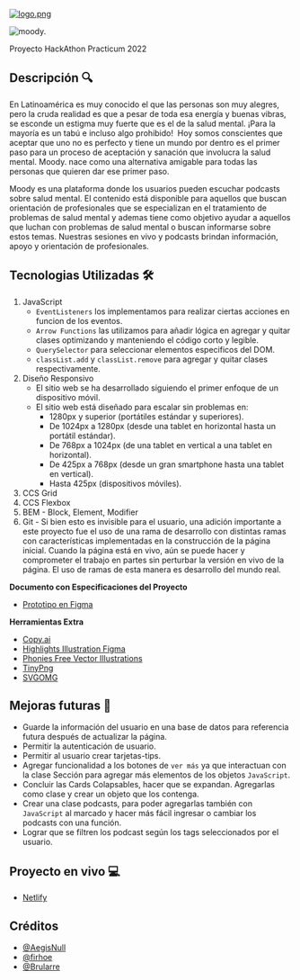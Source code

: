 [![logo.png](https://i.postimg.cc/qRDGfQyk/logo.png)](https://postimg.cc/VrMtnqKT)

![moody.](https://media.giphy.com/media/FL82HRcOsR829pNNQv/giphy.gif)

Proyecto HackAthon Practicum 2022

## Descripción 🔍

En Latinoamérica es muy conocido el que las personas son muy alegres, pero la cruda realidad es que a pesar de toda esa energía y buenas vibras, se esconde un estigma muy fuerte que es el de la salud mental. ¡Para la mayoría es un tabú e incluso algo prohibido! 
Hoy somos conscientes que aceptar que uno no es perfecto y tiene un mundo por dentro es el primer paso para un proceso de aceptación y sanación que involucra la salud mental. Moody. nace como una alternativa amigable para todas las personas que quieren dar ese primer paso.

Moody es una plataforma donde los usuarios pueden escuchar podcasts sobre salud mental. El contenido está disponible para aquellos que buscan orientación de profesionales que se especializan en el tratamiento de problemas de salud mental y ademas tiene como objetivo ayudar a aquellos que luchan con problemas de salud mental o buscan informarse sobre estos temas. Nuestras sesiones en vivo y podcasts brindan información, apoyo y orientación de profesionales.


## Tecnologias Utilizadas 🛠️

1. JavaScript
   - `EventListeners` los implementamos para realizar ciertas acciones en funcion de los eventos. 
   - `Arrow Functions` las utilizamos para añadir lógica en agregar y quitar clases optimizando y manteniendo el código corto y legible.
   - `QuerySelector` para seleccionar elementos especificos del DOM.
   - `classList.add` y `classList.remove` para agregar y quitar clases respectivamente.
2. Diseño Responsivo
   - El sitio web se ha desarrollado siguiendo el primer enfoque de un dispositivo móvil.
   - El sitio web está diseñado para escalar sin problemas en:
     - 1280px y superior (portátiles estándar y superiores).
     - De 1024px a 1280px (desde una tablet en horizontal hasta un portátil estándar).
     - De 768px a 1024px (de una tablet en vertical a una tablet en horizontal).
     - De 425px a 768px (desde un gran smartphone hasta una tablet en vertical).
     - Hasta 425px (dispositivos móviles).
3. CCS Grid
4. CCS Flexbox
5. BEM - Block, Element, Modifier
6. Git - Si bien esto es invisible para el usuario, una adición importante a este proyecto fue el uso de una rama de desarrollo con distintas ramas con características implementadas en la construcción de la página inicial. Cuando la página está en vivo, aún se puede hacer y comprometer el trabajo en partes sin perturbar la versión en vivo de la página. El uso de ramas de esta manera es desarrollo del mundo real.

**Documento con Especificaciones del Proyecto**

- [Prototipo en Figma](https://www.figma.com/file/bxpeuDujJfQep0kPJOyOfG/moody.?node-id=0%3A1&t=vkXVmU0WOZZslTxB-1)

**Herramientas Extra**

- [Copy.ai](https://app.copy.ai/)
- [Highlights Illustration Figma](https://www.figma.com/file/jPwF5GAx8uwixjM15KxFsU/Highlights-Illustration-Library?node-id=5%3A1287&t=ZG6I0qJQrHBwFkX0-0)
- [Phonies Free Vector Illustrations](https://growwwkit.com/illustrations/phonies/)
- [TinyPng](https://tinypng.com/)
- [SVGOMG](https://jakearchibald.github.io/svgomg/)

## Mejoras futuras 💎

- Guarde la información del usuario en una base de datos para referencia futura después de actualizar la página.
- Permitir la autenticación de usuario.
- Permitir al usuario crear tarjetas-tips. 
- Agregar funcionalidad a los botones de `ver más` ya que interactuan con la clase Sección para agregar más elementos de los objetos `JavaScript`.
- Concluir las Cards Colapsables, hacer que se expandan. Agregarlas como clase y crear un objeto que los contenga.
- Crear una clase podcasts, para poder agregarlas también con `JavaScript` al marcado y hacer más fácil ingresar o cambiar los podcasts con una función.
- Lograr que se filtren los podcast según los tags seleccionados por el usuario. 


## Proyecto en vivo 💻

- [Netlify](https://moody-app.netlify.app)

## Créditos

- [@AegisNull](https://github.com/aegisnull)
- [@firhoe](https://github.com/firhoe)
- [@Brularre](https://github.com/Brularre)

